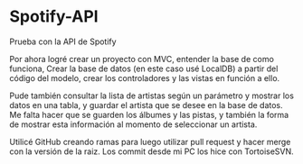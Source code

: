 # Spotify-API
Prueba con la API de Spotify

Por ahora logré crear un proyecto con MVC, entender la base de como funciona, Crear la base de datos (en este caso usé LocalDB) a partir del código del modelo, crear los controladores y las vistas en función a ello.

Pude también consultar la lista de artistas según un parámetro y mostrar los datos en una tabla, y guardar el artista que se desee en la base de datos. Me falta hacer que se guarden los álbumes y las pistas, y también la forma de mostrar esta información al momento de seleccionar un artista.

Utilicé GitHub creando ramas para luego utilizar pull request y hacer merge con la versión de la raiz. Los commit desde mi PC los hice con TortoiseSVN.
